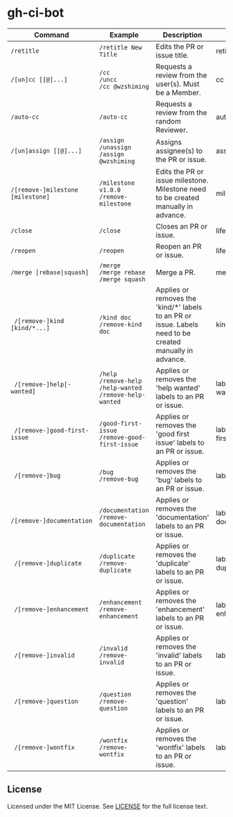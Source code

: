# gh-ci-bot

| Command                           | Example                                                                 | Description                                                                                              | Plugin                 |
| --------------------------------- | ----------------------------------------------------------------------- | -------------------------------------------------------------------------------------------------------- | ---------------------- |
| `/retitle`                        | `/retitle New Title`                                                    | Edits the PR or issue title.                                                                             | retitle                |
| `/[un]cc [[@]...]`                | `/cc`</br>`/uncc`</br>`/cc @wzshiming`                                  | Requests a review from the user(s). Must be a Member.                                                    | cc                     |
| `/auto-cc`                        | `/auto-cc`                                                              | Requests a review from the random Reviewer.                                                              | auto-cc                |
| `/[un]assign [[@]...]`            | `/assign`</br>`/unassign`</br>`/assign @wzshiming`                      | Assigns assignee(s) to the PR or issue.                                                                  | assign                 |
| `/[remove-]milestone [milestone]` | `/milestone v1.0.0`</br>`/remove-milestone`                             | Edits the PR or issue milestone. Milestone need to be created manually in advance.                       | milestone              |
| `/close`                          | `/close`                                                                | Closes an PR or issue.                                                                                   | lifecycle              |
| `/reopen`                         | `/reopen`                                                               | Reopen an PR or issue.                                                                                   | lifecycle              |
| `/merge [rebase\|squash]`         | `/merge`</br>`/merge rebase`</br>`/merge squash`                        | Merge a PR.                                                                                              | merge                  |
| `	/[remove-]kind [kind/*...]`     | `/kind doc`</br>`/remove-kind doc`                                      | Applies or removes the 'kind/*' labels to an PR or issue. Labels need to be created manually in advance. | kind                   |
| `	/[remove-]help[-wanted]`        | `/help`</br>`/remove-help`</br>`/help-wanted`</br>`/remove-help-wanted` | Applies or removes the 'help wanted' labels to an PR or issue.                                           | label-help-wanted      |
| `	/[remove-]good-first-issue`     | `/good-first-issue`</br>`/remove-good-first-issue`                      | Applies or removes the 'good first issue' labels to an PR or issue.                                      | label-good-first-issue |
| `	/[remove-]bug`                  | `/bug`</br>`/remove-bug`                                                | Applies or removes the 'bug' labels to an PR or issue.                                                   | label-bug              |
| `	/[remove-]documentation`        | `/documentation`</br>`/remove-documentation`                            | Applies or removes the 'documentation' labels to an PR or issue.                                         | label-documentation    |
| `	/[remove-]duplicate`            | `/duplicate`</br>`/remove-duplicate`                                    | Applies or removes the 'duplicate' labels to an PR or issue.                                             | label-duplicate        |
| `	/[remove-]enhancement`          | `/enhancement`</br>`/remove-enhancement`                                | Applies or removes the 'enhancement' labels to an PR or issue.                                           | label-enhancement      |
| `	/[remove-]invalid`              | `/invalid`</br>`/remove-invalid`                                        | Applies or removes the 'invalid' labels to an PR or issue.                                               | label-invalid          |
| `	/[remove-]question`             | `/question`</br>`/remove-question`                                      | Applies or removes the 'question' labels to an PR or issue.                                              | label-question         |
| `	/[remove-]wontfix`              | `/wontfix`</br>`/remove-wontfix`                                        | Applies or removes the 'wontfix' labels to an PR or issue.                                               | label-wontfix          |

## License

Licensed under the MIT License. See [LICENSE](https://github.com/wzshiming/gh-ci-bot/blob/master/LICENSE) for the full license text.
